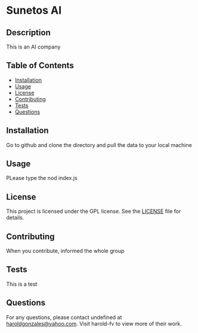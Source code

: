 
  # Sunetos AI
  
  
  
  ## Description
  This is an AI company
  
  ## Table of Contents
  - [Installation](#installation)
  - [Usage](#usage)
  - [License](#license)
  - [Contributing](#contributing)
  - [Tests](#tests)
  - [Questions](#questions)
  
  ## Installation
  Go to github and clone the directory and pull the data to your local machine
  
  ## Usage
  PLease type the nod index.js
  
  
  ## License
  This project is licensed under the GPL license. See the [LICENSE](LICENSE) file for details.
  
  
  ## Contributing
  When you contribute, informed the whole group
  
  ## Tests
  This is a test
  
  ## Questions
  For any questions, please contact undefined at haroldgonzales@yahoo.com. Visit harold-fv to view more of their work.
  